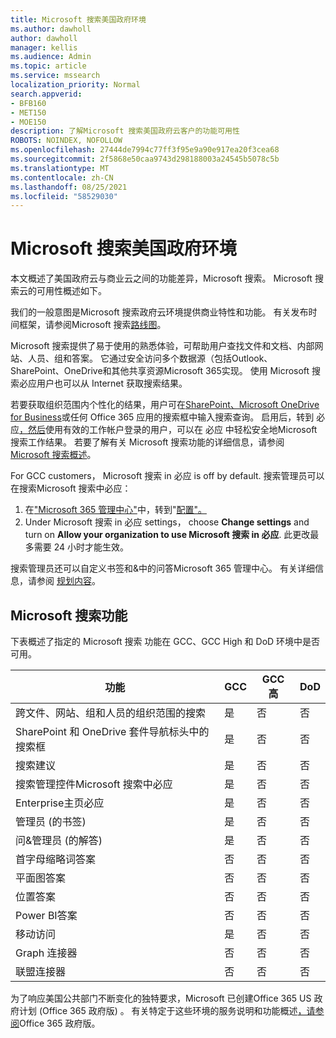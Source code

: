 ```yaml
---
title: Microsoft 搜索美国政府环境
ms.author: dawholl
author: dawholl
manager: kellis
ms.audience: Admin
ms.topic: article
ms.service: mssearch
localization_priority: Normal
search.appverid:
- BFB160
- MET150
- MOE150
description: 了解Microsoft 搜索美国政府云客户的功能可用性
ROBOTS: NOINDEX, NOFOLLOW
ms.openlocfilehash: 27444de7994c77ff3f95e9a90e917ea20f3cea68
ms.sourcegitcommit: 2f5868e50caa9743d298188003a24545b5078c5b
ms.translationtype: MT
ms.contentlocale: zh-CN
ms.lasthandoff: 08/25/2021
ms.locfileid: "58529030"
---
```

# <a name="microsoft-search-for-us-government-environments"></a>Microsoft 搜索美国政府环境

本文概述了美国政府云与商业云之间的功能差异，Microsoft 搜索。 Microsoft 搜索云的可用性概述如下。

我们的一般意图是Microsoft 搜索政府云环境提供商业特性和功能。 有关发布时间框架，请参阅Microsoft 搜索[路线图](https://www.microsoft.com/microsoft-365/roadmap?filters=Microsoft%20Search)。

Microsoft 搜索提供了易于使用的熟悉体验，可帮助用户查找文件和文档、内部网站、人员、组和答案。 它通过安全访问多个数据源（包括Outlook、SharePoint、OneDrive和其他共享资源Microsoft 365实现。 使用 Microsoft 搜索必应用户也可以从 Internet 获取搜索结果。

若要获取组织范围内个性化的结果，用户可在[SharePoint、Microsoft OneDrive](http://sharepoint.com/) [for Business](https://onedrive.live.com/about/business/)或任何 Office 365 应用的搜索框中输入搜索查询。 启用后，转到 必应[，然后](https://bing.com)使用有效的工作帐户登录的用户，可以在 必应 中轻松安全地Microsoft 搜索工作结果。 若要了解有关 Microsoft 搜索功能的详细信息，请参阅 [Microsoft 搜索概述](/microsoftsearch/overview-microsoft-search)。

For GCC customers， Microsoft 搜索 in 必应 is off by default. 搜索管理员可以在搜索Microsoft 搜索中必应：

1. 在["Microsoft 365 管理中心"](https://admin.microsoft.com/)中，转到"[配置"。](https://admin.microsoft.com/Adminportal/Home#/MicrosoftSearch/configurations)
1. Under Microsoft 搜索 in 必应 settings， choose **Change settings** and turn on **Allow your organization to use Microsoft 搜索 in 必应**.
此更改最多需要 24 小时才能生效。

搜索管理员还可以自定义书签和&中的问答Microsoft 365 管理中心。 有关详细信息，请参阅 [规划内容](/microsoftsearch/plan-your-content)。

## <a name="microsoft-search-features"></a>Microsoft 搜索功能

下表概述了指定的 Microsoft 搜索 功能在 GCC、GCC High 和 DoD 环境中是否可用。 

| 功能 | GCC | GCC 高 | DoD  |
| --------- | --------- | --------- | ---------- |
| 跨文件、网站、组和人员的组织范围的搜索 | 是 | 否 | 否  |
| SharePoint 和 OneDrive 套件导航标头中的搜索框   | 是 | 否 | 否  |
| 搜索建议 | 是 | 否 | 否  |
| 搜索管理控件Microsoft 搜索中必应 | 是 | 否 | 否  |
| Enterprise主页必应 | 是 | 否 | 否  |
| 管理员 (的书签)  | 是 | 否 | 否  |
| 问&管理员 (的解答)  | 是 | 否 | 否  |
| 首字母缩略词答案 | 否 | 否 | 否  |
| 平面图答案 | 否 | 否 | 否  |
| 位置答案 | 否 | 否 | 否  |
| Power BI答案 | 否 | 否 | 否  |
| 移动访问 | 是 | 否 | 否  |
| Graph 连接器 | 否 | 否 | 否  |
| 联盟连接器 | 否 | 否 | 否  |

为了响应美国公共部门不断变化的独特要求，Microsoft 已创建Office 365 US 政府计划 (Office 365 政府版) 。 有关特定于这些环境的服务说明和功能概述[，请参阅](/office365/servicedescriptions/office-365-platform-service-description/office-365-us-government/office-365-us-government)Office 365 政府版。
